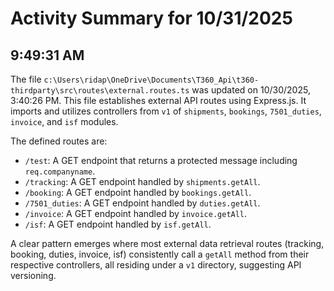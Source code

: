 # Activity Summary for 10/31/2025

## 9:49:31 AM
The file `c:\Users\ridap\OneDrive\Documents\T360_Api\t360-thirdparty\src\routes\external.routes.ts` was updated on 10/30/2025, 3:40:26 PM. This file establishes external API routes using Express.js. It imports and utilizes controllers from `v1` of `shipments`, `bookings`, `7501_duties`, `invoice`, and `isf` modules.

The defined routes are:
*   `/test`: A GET endpoint that returns a protected message including `req.companyname`.
*   `/tracking`: A GET endpoint handled by `shipments.getAll`.
*   `/booking`: A GET endpoint handled by `bookings.getAll`.
*   `/7501_duties`: A GET endpoint handled by `duties.getAll`.
*   `/invoice`: A GET endpoint handled by `invoice.getAll`.
*   `/isf`: A GET endpoint handled by `isf.getAll`.

A clear pattern emerges where most external data retrieval routes (tracking, booking, duties, invoice, isf) consistently call a `getAll` method from their respective controllers, all residing under a `v1` directory, suggesting API versioning.